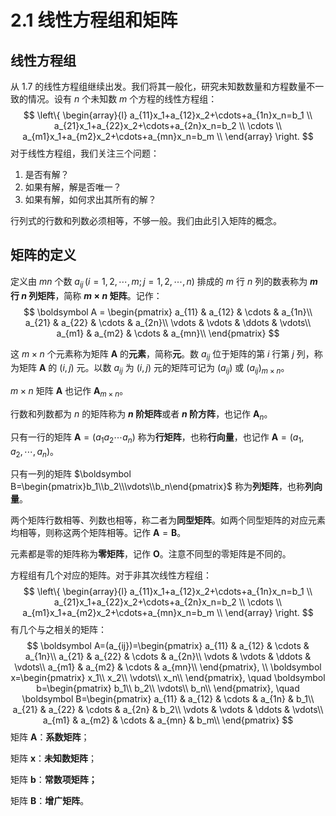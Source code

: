 # 2.1 线性方程组和矩阵

## 线性方程组

从 1.7 的线性方程组继续出发。我们将其一般化，研究未知数数量和方程数量不一致的情况。设有 $n$ 个未知数 $m$ 个方程的线性方程组：
$$
\left\{
\begin{array}{l}
a_{11}x_1+a_{12}x_2+\cdots+a_{1n}x_n=b_1 \\
a_{21}x_1+a_{22}x_2+\cdots+a_{2n}x_n=b_2 \\
\cdots \\
a_{m1}x_1+a_{m2}x_2+\cdots+a_{mn}x_n=b_m \\
\end{array}
\right.
$$
对于线性方程组，我们关注三个问题：

1. 是否有解？
2. 如果有解，解是否唯一？
3. 如果有解，如何求出其所有的解？

行列式的行数和列数必须相等，不够一般。我们由此引入矩阵的概念。

## 矩阵的定义

定义由 $mn$ 个数 $a_{ij}\,(i=1,2,\cdots,m;j=1,2,\cdots,n)$ 排成的 $m$ 行 $n$ 列的数表称为 **$m$ 行 $n$ 列矩阵**，简称 **$m \times n$ 矩阵**。记作：
$$
\boldsymbol A =
\begin{pmatrix}
  a_{11} & a_{12} & \cdots & a_{1n}\\
  a_{21} & a_{22} & \cdots & a_{2n}\\
  \vdots & \vdots & \ddots & \vdots\\
  a_{m1} & a_{m2} & \cdots & a_{mn}\\
\end{pmatrix}
$$

这 $m \times n$ 个元素称为矩阵 $\boldsymbol A$ 的**元素**，简称**元**。数 $a_{ij}$ 位于矩阵的第 $i$ 行第 $j$ 列，称为矩阵 $\boldsymbol A$ 的 $(i,j)$ 元。以数 $a_{ij}$ 为 $(i,j)$ 元的矩阵可记为 $(a_{ij})$ 或 $(a_{ij})_{m\times n}$。

$m \times n$ 矩阵 $\boldsymbol A$ 也记作 $\boldsymbol A_{m\times n}$。

行数和列数都为 $n$ 的矩阵称为 **$n$ 阶矩阵**或者 **$n$ 阶方阵**，也记作 $\boldsymbol A_n$。

只有一行的矩阵 $\boldsymbol A=(a_1a_2\cdots a_n)$ 称为**行矩阵**，也称**行向量**，也记作 $\boldsymbol A=(a_1,a_2,\cdots,a_n)$。

只有一列的矩阵 $\boldsymbol B=\begin{pmatrix}b_1\\b_2\\\vdots\\b_n\end{pmatrix}$ 称为**列矩阵**，也称**列向量**。

两个矩阵行数相等、列数也相等，称二者为**同型矩阵**。如两个同型矩阵的对应元素均相等，则称这两个矩阵相等。记作 $\boldsymbol A=\boldsymbol B$。

元素都是零的矩阵称为**零矩阵**，记作 $\boldsymbol O$。注意不同型的零矩阵是不同的。

方程组有几个对应的矩阵。对于非其次线性方程组：
$$
\left\{
\begin{array}{l}
a_{11}x_1+a_{12}x_2+\cdots+a_{1n}x_n=b_1 \\
a_{21}x_1+a_{22}x_2+\cdots+a_{2n}x_n=b_2 \\
\cdots \\
a_{m1}x_1+a_{m2}x_2+\cdots+a_{mn}x_n=b_m \\
\end{array}
\right.
$$
有几个与之相关的矩阵：
$$
\boldsymbol A=(a_{ij})=\begin{pmatrix}
  a_{11} & a_{12} & \cdots & a_{1n}\\
  a_{21} & a_{22} & \cdots & a_{2n}\\
  \vdots & \vdots & \ddots & \vdots\\
  a_{m1} & a_{m2} & \cdots & a_{mn}\\
\end{pmatrix}, \\
\boldsymbol x=\begin{pmatrix}
  x_1\\
  x_2\\
  \vdots\\
  x_n\\
\end{pmatrix}, \quad
\boldsymbol b=\begin{pmatrix}
  b_1\\
  b_2\\
  \vdots\\
  b_n\\
\end{pmatrix}, \quad
\boldsymbol B=\begin{pmatrix}
  a_{11} & a_{12} & \cdots & a_{1n} & b_1\\
  a_{21} & a_{22} & \cdots & a_{2n} & b_2\\
  \vdots & \vdots & \ddots & \vdots\\
  a_{m1} & a_{m2} & \cdots & a_{mn} & b_m\\
\end{pmatrix}
$$
矩阵 $\boldsymbol A$：**系数矩阵**；

矩阵 $\boldsymbol x$：**未知数矩阵**；

矩阵 $\boldsymbol b$：**常数项矩阵；**

矩阵 $\boldsymbol B$：**增广矩阵**。





